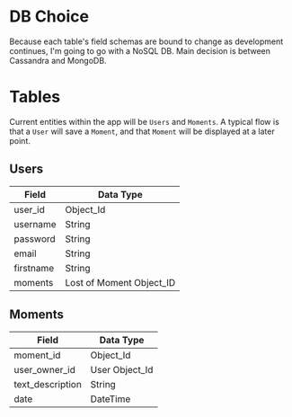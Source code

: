 # DB Choice
Because each table's field schemas are bound to change as development continues, I'm going to go with a NoSQL DB. Main decision is between Cassandra and MongoDB.

# Tables
Current entities within the app will be `Users` and `Moments`. A typical flow is that a `User` will save a `Moment`, and that `Moment` will be displayed at a later point.

## Users
| Field  |  Data Type  |
|----------|--------|
| user_id  | Object_Id   |
| username | String |
| password | String |
| email | String |
| firstname | String |
| moments | Lost of Moment Object_ID |

## Moments
| Field  |  Data Type  |
|----------|--------|
| moment_id  | Object_Id   |
| user_owner_id | User Object_Id |
| text_description | String |
| date | DateTime |
